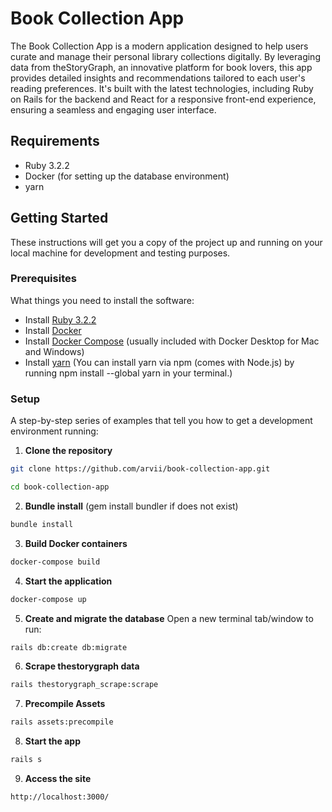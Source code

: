 # Book Collection App

The Book Collection App is a modern application designed to help users curate and manage their personal library collections digitally. By leveraging data from theStoryGraph, an innovative platform for book lovers, this app provides detailed insights and recommendations tailored to each user's reading preferences. It's built with the latest technologies, including Ruby on Rails for the backend and React for a responsive front-end experience, ensuring a seamless and engaging user interface.


## Requirements

- Ruby 3.2.2
- Docker (for setting up the database environment)
- yarn

## Getting Started

These instructions will get you a copy of the project up and running on your local machine for development and testing purposes.

### Prerequisites

What things you need to install the software:

- Install [Ruby 3.2.2](https://www.ruby-lang.org/en/downloads/)
- Install [Docker](https://docs.docker.com/get-docker/)
- Install [Docker Compose](https://docs.docker.com/compose/install/) (usually included with Docker Desktop for Mac and Windows)
- Install [yarn](https://yarnpkg.com/) (You can install yarn via npm (comes with Node.js) by running npm install --global yarn in your terminal.)

### Setup

A step-by-step series of examples that tell you how to get a development environment running:

1. **Clone the repository**
```bash
git clone https://github.com/arvii/book-collection-app.git
```
```bash
cd book-collection-app
```

2. **Bundle install**
(gem install bundler if does not exist)
```bash
bundle install
```
3. **Build Docker containers**
```bash
docker-compose build
```

4. **Start the application**
```bash
docker-compose up
```

5. **Create and migrate the database**
Open a new terminal tab/window to run:
```bash
rails db:create db:migrate
```

6. **Scrape thestorygraph data**
```bash
rails thestorygraph_scrape:scrape
```

7. **Precompile Assets**
```bash
rails assets:precompile
```

8. **Start the app**
```bash
rails s
```

9. **Access the site**
```bash
http://localhost:3000/
```

